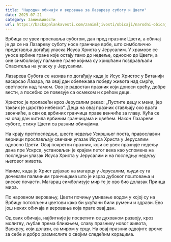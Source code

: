 ```yaml
---
title: "Народни обичаји и веровања за Лазареву суботу и Цвети"
date: 2025-07-21
category: Занимљивости
url: https://backapalankavesti.com/zanimljivosti/obicaji/narodni-obicaji-i-verovanja-za-lazarevu-subotu-i-cveti/
---
```


Врбица се увек прославља суботом, дан пред празник Цвети, а обичај је да се на Лазареву суботу носе гранчице врбе, што симболично представља догађај уласка Исуса Христа у Јерусалим. У храмове се уносе врбине гране које остају тамо до недеље, односно до Цвети, а оне симболизују палмине гране којима су хришћани поздрављали Спаситеља на уласку у Јерусалим.

Лазарева Субота се назива по догађају када је Исус Христос у Витанији васкрсао Лазара, па овај дан обележава победу живота над смрћу, светлости над тамом. Ово је радостан празник који доноси срећу, добре вести, а посебно се повезује са осмехом и срећом деце.

Христос је пролазећи кроз Јерусалим рекао: „Пустите децу к мени, јер таквих је царство небеско“. Деца на овај празник стављају око врата звончиће, а сви од врбиних гранчица праве венчиће за главу. Кућа се на овај дан китила врбиним гранчицама и цвећем. Након Лазареве суботе, стижу Цвети са разним обичајима.

На крају претпоследње, шесте недеље Ускршњег поста, православни верници прослављају свечани улазак Исуса Христа у Јерусалим односно Цвети. Овај покретни празник, који се увек празнује недељу дана пре Ускрса, установљен је крајем петог века као успомена на последњи улазак Исуса Христа у Јерусалим и на последњу недељу његовог живота.

Наиме, када је Христ дојахао на магарцу у Јерусалим, људи су га дочекали палминим гранчицама што је израз дубоког поштовања и високе почасти. Магарац симболизује мир те је ово био долазак Принца мира.

По наровном веровању, Цвети почињу умивање водом у којој су на Врбицу потопљени цветови како би укућани били румени и здрави. Ево још неких обичаја и веровања која прате овај дан.

Од свих обичаја, најбитније је посветити се духовном развоју, кроз молитву, љубав према ближњем, славу празнику новог живота, Васкрсу, који долази, са миром у срцу. На овај празник одвојите време за себе и добро размислите о својим следећим корацима.
